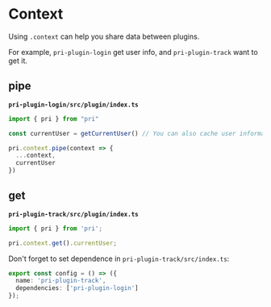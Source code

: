 # Context

Using `.context` can help you share data between plugins.

For example, `pri-plugin-login` get user info, and `pri-plugin-track` want to get it.

## pipe

**`pri-plugin-login/src/plugin/index.ts`**

```typescript
import { pri } from "pri"

const currentUser = getCurrentUser() // You can also cache user information in some files.

pri.context.pipe(context => {
  ...context,
  currentUser
})
```

## get

**`pri-plugin-track/src/plugin/index.ts`**

```typescript
import { pri } from 'pri';

pri.context.get().currentUser;
```

Don't forget to set dependence in `pri-plugin-track/src/index.ts`:

```typescript
export const config = () => ({
  name: 'pri-plugin-track',
  dependencies: ['pri-plugin-login']
});
```
